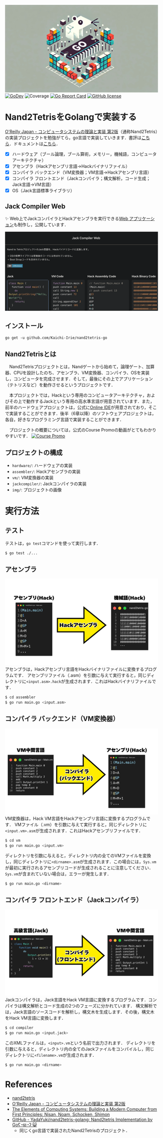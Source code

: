![img](img/nand2tetris-go.jpg)
[![GoDev](https://img.shields.io/static/v1?label=godev&message=reference&color=00add8)](https://pkg.go.dev/github.com/Kaichi-Irie/nand2tetris-go@v0.2.0)
![Coverage](https://img.shields.io/badge/Coverage-70.4%25-brightgreen)
[![Go Report Card](https://goreportcard.com/badge/github.com/Kaichi-Irie/nand2tetris-go)](https://goreportcard.com/report/github.com/Kaichi-Irie/nand2tetris-go)
[![GitHub license](https://img.shields.io/github/license/Kaichi-Irie/nand2tetris-go)](https://github.com/Kaichi-Irie/nand2tetris-go/blob/main/LICENSE)

# Nand2TetrisをGolangで実装する
[O'Reilly Japan - コンピュータシステムの理論と実装 第2版](https://www.oreilly.co.jp/books/9784814400874/)（通称Nand2Tetris）の実装プロジェクトを勉強がてら，go言語で実装していきます．書評は[こちら](https://qiita.com/garudakai/items/7e09c95ef8b2a3c4e8be)．ドキュメントは[こちら](https://pkg.go.dev/github.com/Kaichi-Irie/nand2tetris-go@v0.2.0)．


- [x] ハードウェア（ブール論理，ブール算術，メモリー，機械語，コンピュータアーキテクチャ）
- [x] アセンブラ（Hackアセンブリ言語→Hackバイナリファイル）
- [x] コンパイラ バックエンド（VM変換器；VM言語→Hackアセンブリ言語）
- [x] コンパイラ フロントエンド（Jackコンパイラ；構文解析，コード生成；Jack言語→VM言語）
- [x] OS（Jack言語標準ライブラリ）

## Jack Compiler Web
✨ Web上でJackコンパイラとHackアセンブラを実行できる[Web アプリケーション](https://myapp-frontend-505229804915.asia-northeast1.run.app/)も制作し，公開しています．

![img](img/jack_compiler_web.png)

## インストール
```
go get -u github.com/Kaichi-Irie/nand2tetris-go
```


## Nand2Tetrisとは
　Nand2Tetrisプロジェクトとは，Nandゲートから始めて，論理ゲート、加算器、CPUを設計したのち、アセンブラ、VM変換器、コンパイラ、OSを実装し，コンピュータを完成させます．そして，最後にその上でアプリケーション（テトリスなど）を動作させるというプロジェクトです．

　本プロジェクトでは，Hackという専用のコンピュータアーキテクチャ，およびその上で動作するJackという専用の高水準言語が用意されています．また，前半のハードウェアプロジェクトは，公式に[Online IDE](https://nand2tetris.github.io/web-ide)が用意されており，そこで実装することができます．後半（6章以降）のソフトウェアプロジェクトは，各自，好きなプログラミング言語で実装することができます．

　プロジェクトの概要については，公式のCourse Promoの動画がとてもわかりやすいです．
[![Course Promo](https://img.youtube.com/vi/wTl5wRDT0CU/0.jpg)](https://youtu.be/wTl5wRDT0CU?si=cpyPA9cG7uHAp2tA "Course Promo")

## プロジェクトの構成
- `hardware/`: ハードウェアの実装
- `assembler/`: Hackアセンブラの実装
- `vm/`: VM変換器の実装
- `jackcompiler/`: Jackコンパイラの実装
- `img/`: プロジェクトの画像
# 実行方法

## テスト
テストは，`go test`コマンドを使って実行します．
```sh
$ go test ./...
```


## アセンブラ
![Hackアセンブラ](/img/asm_to_binary.png)
アセンブラは，Hackアセンブリ言語をHackバイナリファイルに変換するプログラムです．
アセンブリファイル（.asm）を引数に与えて実行すると，同じディレクトリに`<input.asm>.hack`が生成されます．これはHackバイナリファイルです．
```sh
$ cd assembler
$ go run main.go <input.asm>
```

## コンパイラ バックエンド（VM変換器）
![Hack VM変換器](/img/vm_to_asm.png)
VM変換器は，Hack VM言語をHackアセンブリ言語に変換するプログラムです．
VMファイル（.vm）を引数に与えて実行すると，同じディレクトリに`<input.vm>.asm`が生成されます．これはHackアセンブリファイルです．

```sh
$ cd vm
$ go run main.go <input.vm>
```

ディレクトリを引数に与えると，ディレクトリ内の全てのVMファイルを変換し，同じディレクトリに`<dirname>.asm`が生成されます．この場合には，`Sys.vm`が最初に実行されるアセンブリコードが生成されることに注意してください．`Sys.vm`が含まれていない場合は，エラーが発生します．
```sh
$ go run main.go <dirname>
```

## コンパイラ フロントエンド（Jackコンパイラ）
![Hack Jackコンパイラ](/img/jack_to_vm.png)
Jackコンパイラは，Jack言語をHack VM言語に変換するプログラムです．コンパイラは構文解析とコード生成の2つのフェーズに分かれています．
構文解析では，Jack言語のソースコードを解析し，構文木を生成します．その後，構文木をHack VM言語に変換します．
```sh
$ cd compiler
$ go run main.go <input.jack>
```
このXMLファイルは，`<input>.vm`という名前で出力されます．
ディレクトリを引数に与えると，ディレクトリ内の全てのJackファイルをコンパイルし，同じディレクトリに`<filename>.vm`が生成されます．
```sh
$ go run main.go <dirname>
```

# References
- [nand2tetris](https://www.nand2tetris.org/)
- [O'Reilly Japan - コンピュータシステムの理論と実装 第2版](https://www.oreilly.co.jp/books/9784814400874/)
- [The Elements of Computing Systems: Building a Modern Computer from First Principles: Nisan, Noam, Schocken, Shimon](https://www.amazon.com/Elements-Computing-Systems-Building-Principles/dp/0262640686)
- [GitHub - YadaYuki/nand2tetris-golang: Nand2tetris Implementation by Goʕ◔ϖ◔ʔ 😺](https://github.com/YadaYuki/nand2tetris-golang)
    - 同じくgo言語で実装されたNand2Tetrisのプロジェクト．
